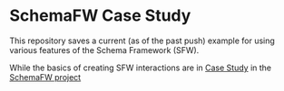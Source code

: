 # SchemaFW Case Study

This repository saves a current (as of the past push) example for using
various features of the Schema Framework (SFW).

While the basics of creating SFW interactions are in
[Case Study](../schemafw/blob/master/userguide/SchemaFWCaseStudy.md) in
the [SchemaFW project](../schemafw)
